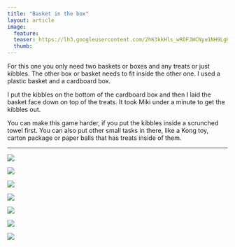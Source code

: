 ```yaml
---
title: "Basket in the box"
layout: article
image:
  feature:
  teaser: https://lh3.googleusercontent.com/2hK3kkHls_wRDFJWCNyu1NH9LgK53KLxx3yU0sj0qtE=w245
  thumb:
---
```


For this one you only need two baskets or boxes and any treats or just kibbles. The other box or basket needs to fit inside the other one. I used a plastic basket and a cardboard box.

I put the kibbles on the bottom of the cardboard box and then I laid the basket face down on top of the treats. It took Miki under a minute to get the kibbles out.

You can make this game harder, if you put the kibbles inside a scrunched towel first. You can also put other small tasks in there, like a Kong toy, carton package or paper balls that has treats inside of them.

---

[![](https://lh3.googleusercontent.com/0N8O-Z6seArIsGfTUyQWdGgFNet95Hiyb-7pcqIacbM=w800)](https://lh3.googleusercontent.com/0N8O-Z6seArIsGfTUyQWdGgFNet95Hiyb-7pcqIacbM=s0)

[![](https://lh3.googleusercontent.com/yVNpuQhRHndAdeH_uhEk4JnM76ubGD59iMLrtQhCI2w=w800)](https://lh3.googleusercontent.com/yVNpuQhRHndAdeH_uhEk4JnM76ubGD59iMLrtQhCI2w=s0)

[![](https://lh3.googleusercontent.com/MTG01dc7tmUcYaMcUmvbxRaKRuia9-K5ABzJy_iYiDE=w800)](https://lh3.googleusercontent.com/MTG01dc7tmUcYaMcUmvbxRaKRuia9-K5ABzJy_iYiDE=s0)

[![](https://lh3.googleusercontent.com/syv0qsBnGk1BKtkGMaXX-Nkmuaf8ypmfzThlvAa40qo=w800)](https://lh3.googleusercontent.com/syv0qsBnGk1BKtkGMaXX-Nkmuaf8ypmfzThlvAa40qo=s0)

[![](https://lh3.googleusercontent.com/x2uaIMxaDExVUuasS6IyzMqaGHBBvVnJrviACqwg9eE=w800)](https://lh3.googleusercontent.com/x2uaIMxaDExVUuasS6IyzMqaGHBBvVnJrviACqwg9eE=s0)

[![](https://lh3.googleusercontent.com/LI28LFtJck12kcr3VuVGcm26ewiosqeS7M3qmtxeEBM=w800)](https://lh3.googleusercontent.com/LI28LFtJck12kcr3VuVGcm26ewiosqeS7M3qmtxeEBM=s0)

[![](https://lh3.googleusercontent.com/FQZcl2ktqMvQR6rhRrQe0vmOB4LSfm9iuNwa5LiVxTM=w800)](https://lh3.googleusercontent.com/FQZcl2ktqMvQR6rhRrQe0vmOB4LSfm9iuNwa5LiVxTM=s0)
